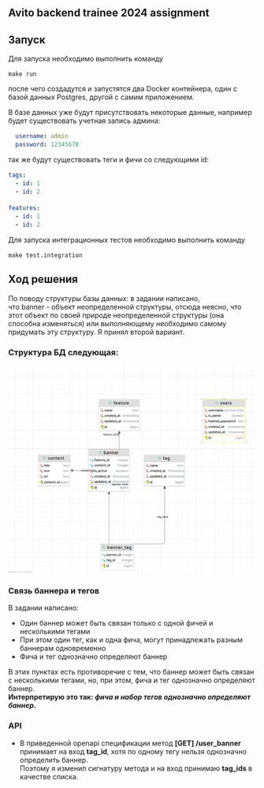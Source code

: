 ## Avito backend trainee 2024 assignment

## Запуск

Для запуска необходимо выполнить команду
```shell
make run
```

после чего создадутся и запустятся два Docker контейнера, один с базой данных Postgres, 
другой с самим приложением.

В базе данных уже будут присутствовать некоторые данные, например
будет существовать учетная запись админа:

```yaml
  username: admin
  password: 12345678
```

так же будут существовать теги и фичи со следующими id:

```yaml
tags:
  - id: 1
  - id: 2

features: 
  - id: 1
  - id: 2
```

Для запуска интеграционных тестов необходимо выполнить команду
```shell
make test.integration
```



## Ход решения

По поводу структуры базы данных: в задании написано,  
что banner - объект неопределенной структуры, отсюда неясно, что этот объект по своей природе неопределенной структуры
(она способна изменяться) или выполняющему необходимо самому придумать эту структуру. Я принял второй вариант.

### Структура БД следующая:
<p>
 <img src="./resources/img.png" alt="qr"/>
</p>

### Связь баннера и тегов

В задании написано:
- Один баннер может быть связан только с одной фичей и несколькими тегами
- При этом один тег, как и одна фича, могут принадлежать разным баннерам одновременно
- Фича и тег однозначно определяют баннер

В этих пунктах есть противоречие с тем, что баннер может быть связан с несколькими тегами, 
но, при этом, фича и тег однозначно определяют баннер.  
**Интерпретирую это так: _фича и набор тегов однозначно определяют баннер_.**

### API

- В приведенной openapi спецификации метод **[GET] /user_banner**
принимает на вход **tag_id**, хотя по одному тегу нельзя однозначно определить баннер.  
Поэтому я изменил сигнатуру метода и на вход принимаю **tag_ids** в качестве списка.

